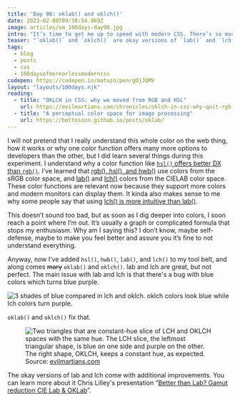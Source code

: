 ```yaml
---
title: 'Day 98: oklab() and oklch()'
date: 2023-02-08T09:38:54.969Z
image: articles/sm_100days-day98.jpg
intro: "It’s time to get me up to speed with modern CSS. There’s so much new in CSS that I know too little about. To change that I’ve started [#100DaysOfMoreOrLessModernCSS](/blog/2022/100-days-of-more-or-less-modern-css/). Why more or less modern CSS? Because some topics will be about cutting-edge features, while other stuff has been around for quite a while already, but I just have little to no experience with it."
teaser: "`oklab()` and `oklch()` are okay versions of `lab()` and `lch()` because `lab()` and `lch()` are not okay."
tags:
  - blog
  - posts
  - css
  - 100daysofmoreorlessmoderncss
codepen: https://codepen.io/matuzo/pen/gOjJQMV
layout: "layouts/100days.njk"
reading:
  - title: "OKLCH in CSS: why we moved from RGB and HSL"
    url: https://evilmartians.com/chronicles/oklch-in-css-why-quit-rgb-hsl
  - title: "A perceptual color space for image processing"
    url: https://bottosson.github.io/posts/oklab/
---
```


I will not pretend that I really understand this whole color on the web thing, how it works or why one color function offers many more options to developers than the other, but I did learn several things during this experiment. I understand why a color function like [`hsl()` offers better DX than `rgb()`](/blog/2023/hsl-custom-properties/). I’ve learned that [rgb(), hsl(), and hwb()](/blog/2022/100daysof-day30/) use colors from the sRGB color space, and [lab()](/blog/2022/100daysof-day23/) and [lch()](/blog/2023/100daysof-day93/) colors from the CIELAB color space. These color functions are relevant now because they support more colors and modern monitors can display them. It kinda also makes sense to me why some people say that using [lch() is more intuitive than lab()](https://evilmartians.com/chronicles/oklch-in-css-why-quit-rgb-hsl#oklch-vs-oklab--lch-vs-lab).

This doesn’t sound too bad, but as soon as I dig deeper into colors, I soon reach a point where I’m out. It’s usually a graph or complicated formula that stops my enthusiasm. Why am I saying this? I don’t know, maybe self-defense, maybe to make you feel better and assure you it’s fine to not understand everything.

Anyway, now I’ve added `hsl()`, `hwb()`, `lab()`, and `lch()` to my tool belt, and along comes <s>mary</s> `oklab()` and `oklch()`. lab and lch are great, but not perfect. The main issue with lab and lch is that there's a bug with blue colors which turns blue purple. 

<img src="/images/100days-98.png" loading="lazy" alt="3 shades of blue compared in lch and oklch. oklch colors look blue while lch colors turn purple.">

`oklab()` and `oklch()` fix that.

<figure>
<img src="/images/lch-vs-oklch.avif" loading="lazy" alt="Two triangles that are constant-hue slice of LCH and OKLCH spaces with the same hue. The LCH slice, the leftmost triangular shape, is blue on one side and purple on the other. The right shape, OKLCH, keeps a constant hue, as expected.">
<figcaption>Source: <a href="https://evilmartians.com/chronicles/oklch-in-css-why-quit-rgb-hsl">evilmartians.com</a></figcaption>
</figure>





The okay versions of lab and lch come with additional improvements. You can learn more about it Chris Lilley's presentation “[Better than Lab? Gamut reduction CIE Lab & OKLab](https://www.youtube.com/watch?v=dOsp6u4bIwI)”.
